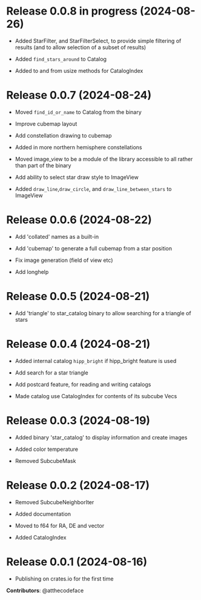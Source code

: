 # Release 0.0.8 in progress (2024-08-26)

- Added StarFilter, and StarFilterSelect, to provide simple filtering
  of results (and to allow selection of a subset of results)

- Added `find_stars_around` to Catalog

- Added to and from usize methods for CatalogIndex

# Release 0.0.7 (2024-08-24)

- Moved `find_id_or_name` to Catalog from the binary

- Improve cubemap layout

- Add constellation drawing to cubemap

- Added in more northern hemisphere constellations

- Moved image_view to be a module of the library accessible to all
  rather than part of the binary

- Add ability to select star draw style to ImageView

- Added `draw_line`,`draw_circle`, and `draw_line_between_stars` to ImageView

# Release 0.0.6 (2024-08-22)

- Add 'collated' names as a built-in

- Add 'cubemap' to generate a full cubemap from a star position

- Fix image generation (field of view etc)

- Add longhelp

# Release 0.0.5 (2024-08-21)

- Add 'triangle' to star_catalog binary to allow searching for a triangle of stars

# Release 0.0.4 (2024-08-21)

- Added internal catalog `hipp_bright` if hipp_bright feature is used

- Add search for a star triangle

- Add postcard feature, for reading and writing catalogs

- Made catalog use CatalogIndex for contents of its subcube Vecs

# Release 0.0.3 (2024-08-19)

- Added binary 'star_catalog' to display information and create images

- Added color temperature

- Removed SubcubeMask

# Release 0.0.2 (2024-08-17)

- Removed SubcubeNeighborIter

- Added documentation

- Moved to f64 for RA, DE and vector

- Added CatalogIndex

# Release 0.0.1 (2024-08-16)

- Publishing on crates.io for the first time

**Contributors**: @atthecodeface
